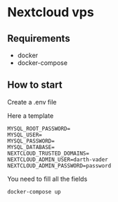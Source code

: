 # Nextcloud vps

## Requirements

- docker
- docker-compose

## How to start

Create a .env file

Here a template
```
MYSQL_ROOT_PASSWORD=
MYSQL_USER=
MYSQL_PASSWORD=
MYSQL_DATABASE=
NEXTCLOUD_TRUSTED_DOMAINS=
NEXTCLOUD_ADMIN_USER=darth-vader
NEXTCLOUD_ADMIN_PASSWORD=password
```

You need to fill all the fields

```bash
docker-compose up
```
